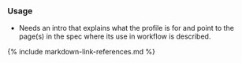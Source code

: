 
### Usage
* Needs an intro that explains what the profile is for and point to the page(s) in the spec where its use in workflow is described.



{% include markdown-link-references.md %}